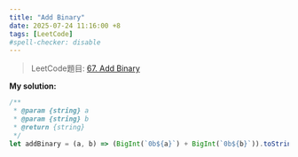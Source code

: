 ```yaml
---
title: "Add Binary"
date: 2025-07-24 11:16:00 +8
tags: [LeetCode]
#spell-checker: disable
---
```


> LeetCode題目: [67. Add Binary](https://leetcode.com/problems/add-binary/description/)

**My solution:**
```js
/**
 * @param {string} a
 * @param {string} b
 * @return {string}
 */
let addBinary = (a, b) => (BigInt(`0b${a}`) + BigInt(`0b${b}`)).toString(2);
```
